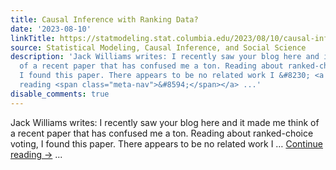 ```yaml
---
title: Causal Inference with Ranking Data?
date: '2023-08-10'
linkTitle: https://statmodeling.stat.columbia.edu/2023/08/10/causal-inference-with-ranking-data/
source: Statistical Modeling, Causal Inference, and Social Science
description: 'Jack Williams writes: I recently saw your blog here and it made me think
  of a recent paper that has confused me a ton. Reading about ranked-choice voting,
  I found this paper. There appears to be no related work I &#8230; <a href="https://statmodeling.stat.columbia.edu/2023/08/10/causal-inference-with-ranking-data/">Continue
  reading <span class="meta-nav">&#8594;</span></a> ...'
disable_comments: true
---
```

Jack Williams writes: I recently saw your blog here and it made me think of a recent paper that has confused me a ton. Reading about ranked-choice voting, I found this paper. There appears to be no related work I &#8230; <a href="https://statmodeling.stat.columbia.edu/2023/08/10/causal-inference-with-ranking-data/">Continue reading <span class="meta-nav">&#8594;</span></a> ...